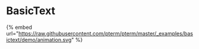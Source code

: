 # BasicText

{% embed url="https://raw.githubusercontent.com/pterm/pterm/master/_examples/basictext/demo/animation.svg" %}
